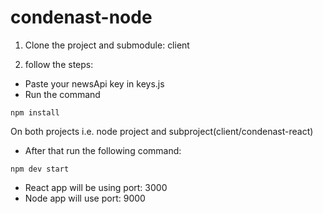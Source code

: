 # condenast-node

1. Clone the project and submodule: client

2. follow the steps:

- Paste your newsApi key in keys.js
- Run the command

`npm install` 

On both projects i.e. node project and subproject(client/condenast-react) 

- After that run the following command:

`npm dev start`

- React app will be using port: 3000
- Node app will use port: 9000
